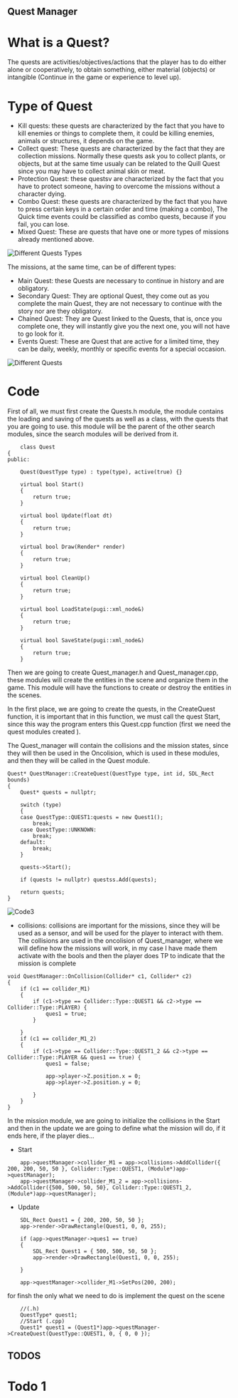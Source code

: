 ## Quest Manager

# What is a Quest?
The quests are activities/objectives/actions that the player has to do either alone or cooperatively, to obtain something, either material (objects) or intangible (Continue in the game or experience to level up).

# Type of Quest
* Kill quests: these quests are characterized by the fact that you have to kill enemies or things to complete them, it could be killing enemies, animals or structures, it depends on the game.
* Collect quest: These quests are characterized by the fact that they are collection missions. Normally these quests ask you to collect plants, or objects, but at the same time  usualy can be related to the Quill Quest since you may have to collect animal skin or meat.
* Protection Quest: these questsv are characterized by the fact that you have to protect someone, having to overcome the missions without a character dying.
* Combo Quest: these quests are characterized by the fact that you have to press certain keys in a certain order and time (making a combo), The Quick time events could be classified as combo quests, because if you fail, you can lose. 
* Mixed Quest: These are quests that have one or more types of missions already mentioned above.

![Different Quests Types](https://github.com/rayolop20/Quest_Manager/blob/main/Page_images/Quest_images.png)

The missions, at the same time, can be of different types:
* Main Quest: these Quests are necessary to continue in history and are obligatory.
* Secondary Quest: They are optional Quest, they come out as you complete the main Quest, they are not necessary to continue with the story nor are they obligatory.
* Chained Quest: They are Quest linked to the Quests, that is, once you complete one, they will instantly give you the next one, you will not have to go look for it.
* Events Quest: These are Quest that are active for a limited time, they can be daily, weekly, monthly or specific events for a special occasion.

![Different Quests](https://github.com/rayolop20/Quest_Manager/blob/main/Page_images/Quest_types.png)

# Code
First of all, we must first create the Quests.h module, the module contains the loading and saving of the quests as well as a class, with the quests that you are going to use. this module will be the parent of the other search modules, since the search modules will be derived from it.

```#C
    class Quest
{
public:

	Quest(QuestType type) : type(type), active(true) {}

	virtual bool Start()
	{
		return true;
	}

	virtual bool Update(float dt)
	{
		return true;
	}

	virtual bool Draw(Render* render)
	{
		return true;
	}

	virtual bool CleanUp()
	{
		return true;
	}

	virtual bool LoadState(pugi::xml_node&)
	{
		return true;
	}

	virtual bool SaveState(pugi::xml_node&)
	{
		return true;
	}
```

Then we are going to create Quest_manager.h and Quest_manager.cpp, these modules will create the entities in the scene and organize them in the game. This module will have the functions to create or destroy the entities in the scenes.

In the first place, we are going to create the quests, in the CreateQuest function, it is important that in this function, we must call the quest Start, since this way the program enters this Quest.cpp function (first we need the quest modules created ).

The Quest_manager will contain the collisions and the mission states, since they will then be used in the Oncolision, which is used in these modules, and then they will be called in the Quest module.

```#C
Quest* QuestManager::CreateQuest(QuestType type, int id, SDL_Rect bounds)
{
	Quest* quests = nullptr;

	switch (type)
	{
	case QuestType::QUEST1:quests = new Quest1();
		break;
	case QuestType::UNKNOWN:
		break;
	default:
		break;
	}

	quests->Start();

	if (quests != nullptr) questss.Add(quests);

	return quests;
}

```
![Code3](https://github.com/rayolop20/Quest_Manager/blob/main/Page_images/Code3.png)

* collisions: collisions are important for the missions, since they will be used as a sensor, and will be used for the player to interact with them.
The collisions are used in the oncolision of Quest_manager, where we will define how the missions will work, in my case I have made them activate with the bools and then the player does TP to indicate that the mission is complete


```#C
void QuestManager::OnCollision(Collider* c1, Collider* c2)
{
	if (c1 == collider_M1)
	{
		if (c1->type == Collider::Type::QUEST1 && c2->type == Collider::Type::PLAYER) {
			ques1 = true;
		}
		
	}
	if (c1 == collider_M1_2)
	{
		if (c1->type == Collider::Type::QUEST1_2 && c2->type == Collider::Type::PLAYER && ques1 == true) {
			ques1 = false;

			app->player->Z.position.x = 0;
			app->player->Z.position.y = 0;

		}
	}
}
```

In the mission module, we are going to initialize the collisions in the Start and then in the update we are going to define what the mission will do, if it ends here, if the player dies...

* Start

```#C
	app->questManager->collider_M1 = app->collisions->AddCollider({ 200, 200, 50, 50 }, Collider::Type::QUEST1, (Module*)app->questManager);
	app->questManager->collider_M1_2 = app->collisions->AddCollider({500, 500, 50, 50}, Collider::Type::QUEST1_2, (Module*)app->questManager);

```

* Update
```#C
	SDL_Rect Quest1 = { 200, 200, 50, 50 };
	app->render->DrawRectangle(Quest1, 0, 0, 255);

	if (app->questManager->ques1 == true)
	{
		SDL_Rect Quest1 = { 500, 500, 50, 50 };
		app->render->DrawRectangle(Quest1, 0, 0, 255);

	}

	app->questManager->collider_M1->SetPos(200, 200);
 ```

for finsh the only what we need to do is implement the quest on the scene

```#C
	//(.h)
	QuestType* quest1;
	//Start (.cpp) 
	Quest1* quest1 = (Quest1*)app->questManager->CreateQuest(QuestType::QUEST1, 0, { 0, 0 });

 ```
## TODOS

# Todo 1

 
